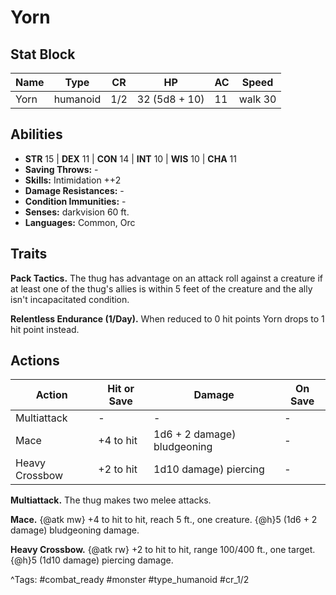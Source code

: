 # Yorn

## Stat Block

| Name | Type | CR | HP | AC | Speed |
|------|------|----|----|----|-------|
| Yorn | humanoid | 1/2 | 32 (5d8 + 10) | 11 | walk 30 |

## Abilities

- **STR** 15 | **DEX** 11 | **CON** 14 | **INT** 10 | **WIS** 10 | **CHA** 11
- **Saving Throws:** -  
- **Skills:** Intimidation ++2  
- **Damage Resistances:** -  
- **Condition Immunities:** -  
- **Senses:** darkvision 60 ft.  
- **Languages:** Common, Orc

## Traits

**Pack Tactics.** The thug has advantage on an attack roll against a creature if at least one of the thug's allies is within 5 feet of the creature and the ally isn't incapacitated condition.

**Relentless Endurance (1/Day).** When reduced to 0 hit points Yorn drops to 1 hit point instead.


## Actions

| Action | Hit or Save | Damage | On Save |
|--------|--------------|--------|----------|
| Multiattack | - | - | - |
| Mace | +4 to hit | 1d6 + 2 damage) bludgeoning | - |
| Heavy Crossbow | +2 to hit | 1d10 damage) piercing | - |

**Multiattack.** The thug makes two melee attacks.

**Mace.** {@atk mw} +4 to hit to hit, reach 5 ft., one creature. {@h}5 (1d6 + 2 damage) bludgeoning damage.

**Heavy Crossbow.** {@atk rw} +2 to hit to hit, range 100/400 ft., one target. {@h}5 (1d10 damage) piercing damage.


^Tags: #combat_ready #monster #type_humanoid #cr_1/2